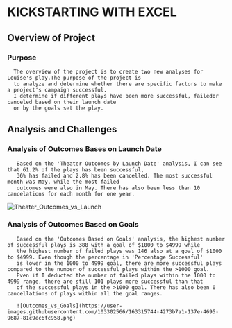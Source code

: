 # KICKSTARTING WITH EXCEL

 ## Overview of Project
     
  ### Purpose
      The overview of the project is to create two new analyses for Louise's play.The purpose of the project is 
      to analyze and determine whether there are specific factors to make a project's campaign successful.
      I determine if different plays have been more successful, failedor canceled based on their launch date
      or by the goals set the play.
      
## Analysis and Challenges
      
   ### Analysis of Outcomes Bases on Launch Date
       Based on the 'Theater Outcomes by Launch Date' analysis, I can see that 61.2% of the plays has been successful, 
       36% has failed and 2.8% has been cancelled. The most successful month was May, while the most failed 
       outcomes were also in May. There has also been less than 10 cancelations for each month for one year. 
        
 
        
![Theater_Outcomes_vs_Launch](https://user-images.githubusercontent.com/103302566/163313222-edc964f3-caf7-4179-a7e3-d09ee7244af9.png)

   ### Analysis of Outcomes Based on Goals
       Based on the 'Outcomes Based on Goals' analysis, the highest number of successful plays is 388 with a goal of $1000 to $4999 while
       the highest number of failed plays was 146 also at a goal of $1000 to $4999. Even though the percentage in 'Percentage Successful'
       is lower in the 1000 to 4999 goal, there are more successful plays compared to the number of successful plays within the >1000 goal. 
       Even if I deducted the number of failed plays within the 1000 to 4999 range, there are still 101 plays more successful than that 
       of the successful plays in the >1000 goal. There has also been 0 cancellations of plays within all the goal ranges. 
       
       ![Outcomes_vs_Goals](https://user-images.githubusercontent.com/103302566/163315744-4273b7a1-137e-4695-9687-81c9ec6fc958.png)
